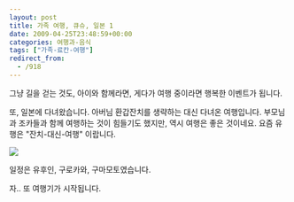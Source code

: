 ```yaml
---
layout: post
title: 가족 여행, 큐슈, 일본 1
date: 2009-04-25T23:48:59+00:00
categories: 여행과-음식
tags: ["가족-료칸-여행"]
redirect_from:
  - /918
---
```


그냥 길을 걷는 것도, 아이와 함께라면, 게다가 여행 중이라면 행복한 이벤트가 됩니다.

또, 일본에 다녀왔습니다. 아버님 환갑잔치를 생략하는 대신 다녀온 여행입니다. 부모님과 조카들과 함께 여행하는 것이 힘들기도 했지만, 역시 여행은 좋은 것이네요. 요즘 유행은 "잔치-대신-여행" 이랍니다.

<a title="Flickr에서 돌핀호텔님의 가족과 함께 유후인 걷기" href="http://www.flickr.com/photos/jinto/3474836440/"><img src="http://farm4.static.flickr.com/3573/3474836440_f62575e141_o.jpg" ></a>

일정은 유후인, 구로카와, 구마모토였습니다.

자.. 또 여행기가 시작됩니다.
